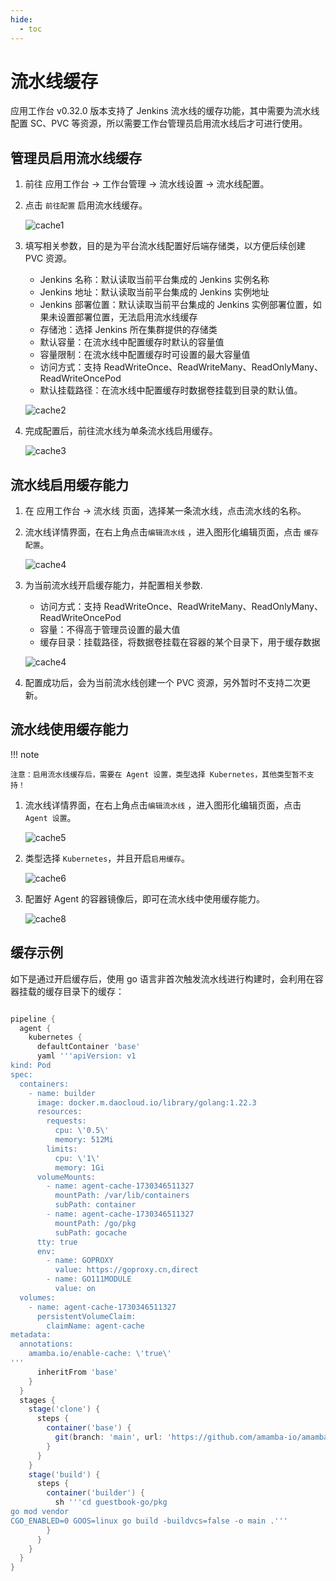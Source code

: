 ```yaml
---
hide:
  - toc
---
```


# 流水线缓存

应用工作台 v0.32.0 版本支持了 Jenkins 流水线的缓存功能，其中需要为流水线配置 SC、PVC 等资源，所以需要工作台管理员启用流水线后才可进行使用。

## 管理员启用流水线缓存

1. 前往 应用工作台 -> 工作台管理 -> 流水线设置 -> 流水线配置。

2. 点击 `前往配置` 启用流水线缓存。

    ![cache1](../../images/cache1.jpg)

3. 填写相关参数，目的是为平台流水线配置好后端存储类，以方便后续创建 PVC 资源。

    - Jenkins 名称：默认读取当前平台集成的 Jenkins 实例名称
    - Jenkins 地址：默认读取当前平台集成的 Jenkins 实例地址
    - Jenkins 部署位置：默认读取当前平台集成的 Jenkins 实例部署位置，如果未设置部署位置，无法启用流水线缓存
    - 存储池：选择 Jenkins 所在集群提供的存储类
    - 默认容量：在流水线中配置缓存时默认的容量值
    - 容量限制：在流水线中配置缓存时可设置的最大容量值
    - 访问方式：支持 ReadWriteOnce、ReadWriteMany、ReadOnlyMany、ReadWriteOncePod
    - 默认挂载路径：在流水线中配置缓存时数据卷挂载到目录的默认值。

    ![cache2](../../images/cache2.jpg)

4. 完成配置后，前往流水线为单条流水线启用缓存。

    ![cache3](../../images/cache3.jpg)

## 流水线启用缓存能力

1. 在 应用工作台 -> 流水线 页面，选择某一条流水线，点击流水线的名称。

2. 流水线详情界面，在右上角点击`编辑流水线` ，进入图形化编辑页面，点击 `缓存配置`。

    ![cache4](../../images/cache4.jpg)

3. 为当前流水线开启缓存能力，并配置相关参数.

    - 访问方式：支持 ReadWriteOnce、ReadWriteMany、ReadOnlyMany、ReadWriteOncePod
    - 容量：不得高于管理员设置的最大值
    - 缓存目录：挂载路径，将数据卷挂载在容器的某个目录下，用于缓存数据

    ![cache4](../../images/cache5.jpg)

4. 配置成功后，会为当前流水线创建一个 PVC 资源，另外暂时不支持二次更新。

## 流水线使用缓存能力

!!! note

    注意：启用流水线缓存后，需要在 Agent 设置，类型选择 Kubernetes，其他类型暂不支持！

1. 流水线详情界面，在右上角点击`编辑流水线` ，进入图形化编辑页面，点击 `Agent 设置`。

    ![cache5](../../images/cache6.jpg)

2. 类型选择 `Kubernetes`，并且开启`启用缓存`。

    ![cache6](../../images/cache7.jpg)

3. 配置好 Agent 的容器镜像后，即可在流水线中使用缓存能力。

    ![cache8](../../images/cache8.jpg)

## 缓存示例

如下是通过开启缓存后，使用 go 语言非首次触发流水线进行构建时，会利用在容器挂载的缓存目录下的缓存：

```groovy

pipeline {
  agent {
    kubernetes {
      defaultContainer 'base'
      yaml '''apiVersion: v1
kind: Pod
spec:
  containers:
    - name: builder
      image: docker.m.daocloud.io/library/golang:1.22.3
      resources:
        requests:
          cpu: \'0.5\'
          memory: 512Mi
        limits:
          cpu: \'1\'
          memory: 1Gi
      volumeMounts:
        - name: agent-cache-1730346511327
          mountPath: /var/lib/containers
          subPath: container
        - name: agent-cache-1730346511327
          mountPath: /go/pkg
          subPath: gocache
      tty: true
      env:
        - name: GOPROXY
          value: https://goproxy.cn,direct
        - name: GO111MODULE
          value: on
  volumes:
    - name: agent-cache-1730346511327
      persistentVolumeClaim:
        claimName: agent-cache
metadata:
  annotations:
    amamba.io/enable-cache: \'true\'
'''
      inheritFrom 'base'
    }
  }
  stages {
    stage('clone') {
      steps {
        container('base') {
          git(branch: 'main', url: 'https://github.com/amamba-io/amamba-examples.git', credentialsId: '', changelog: true, poll: true)
        }
      }
    }
    stage('build') {
      steps {
        container('builder') {
          sh '''cd guestbook-go/pkg
go mod vendor
CGO_ENABLED=0 GOOS=linux go build -buildvcs=false -o main .'''
        }
      }
    }
  }
}

```
